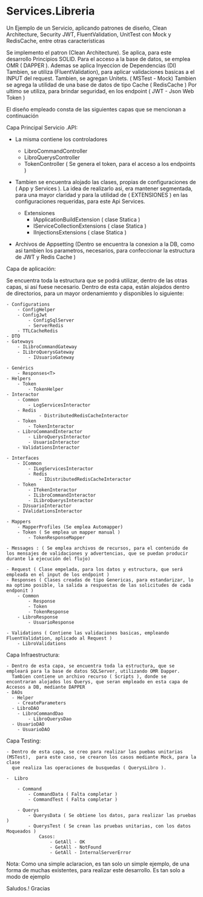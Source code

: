 # Services.Libreria
Un Ejemplo de un Servicio, aplicando patrones de diseño, Clean Architecture, Security JWT, FluentValidation, UnitTest con Mock y RedisCache, entre otras características

Se implemento el patron (Clean Architecture). Se aplica, para este desarrollo Principios SOLID.
Para el acceso a la base de datos, se emplea OMR ( DAPPER ). Ademas se aplica Inyeccion de Dependencias (DI) 
Tambien, se utiliza (FluentValidation), para aplicar validaciones basicas a el INPUT del request.
Tambien, se agregan Unitets. ( MSTest - Mock)
Tambien se agrega la utilidad de una base de datos de tipo Cache ( RedisCache )
Por ultimo se utiliza, para brindar seguridad, en los endpoint ( JWT - Json Web Token )

El diseño empleado consta de las siguientes capas que se mencionan a continuación

Capa Principal Servicio .API:

- La misma contiene los controladores
  
  - LibroCommandController
  - LibroQuerysController
  - TokenController ( Se genera el token, para el acceso a los endpoints )
  
- Tambien se encuentra alojado las clases, propias de configuraciones de ( App y Services ). La idea de realizarlo asi, era mantener segmentada, 
  para una mayor claridad y para la utilidad de ( EXTENSIONES ) en las configuraciones requeridas, para este Api Services. 
  
  - Extensiones
	- IApplicationBuildExtension ( clase Statica )
	- IServiceCollectionExtensions ( clase Statica )
	- IInjectionsExtensions ( clase Statica )
	
- Archivos de Appsetting (Dentro se encuentra la conexion a la DB, como asi tambien los parametros, necesarios, para confeccionar la estructura de JWT y Redis Cache )

Capa de aplicación:

Se encuentra toda la estructura que se podrá utilizar, dentro de las otras capas, si así fuese necesario. Dentro de esta capa, están alojados dentro de directorios, para un mayor ordenamiemto y disponibles lo siguiente:

	- Configurations
 		- ConfigHelper
   		- ConfigJwt
     		- ConfigSqlServer
       		- ServerRedis
	 	- TTLCacheRedis
	- DTO
	- Gateways
 		- ILibroCommandGateway
   		- ILibroQuerysGateway
     		- IUsuarioGateway
       
	- Genérics	
 		- Responses<T>
	- Helpers
 		- Token
   			- TokenHelper
	- Interactor
		- Common
  			- LogServicesInteractor
  		- Redis
    			- DistributedRedisCacheInteractor
		- Token
  			- TokenInteractor
  		- LibroCommandInteractor
    		- LibroQuerysInteractor
      		- UsuarioInteractor
		- ValidationsInteractor
	
	- Interfaces
		- ICommon
  			- ILogServicesInteractor
     		- Redis
       			- IDistributedRedisCacheInteractor
		- Token
  			- ITokenInteractor
     		- ILibroCommandInteractor
       		- ILibroQuerysInteractor
	 	- IUsuarioInteractor
   		- IValidationsInteractor
	
	- Mappers 
		- MapperProfiles (Se emplea Automapper)
		- Token ( Se emplea un mapper manual )
  			- TokenResponseMapper
		
	- Messages : ( Se emplea archivos de recursos, para el contenido de los mensajes de validaciones y advertencias, que se puedan producir durante la ejecución del flujo)
	
	- Request ( Clase empelada, para los datos y estructura, que será empleada en el input de los endpoint )
	- Responses ( Clases creadas de tipo Genericas, para estandarizar, lo ma optimo posible, la salida a respuestas de las solicitudes de cada endponit )
 		- Common
   			- Response
      		- Token
			- TokenResponse
   		- LibroResponse
     		- UsuarioResponse
       
	- Validations ( Contiene las validaciones basicas, empleando FluentValidation, aplicado al Request )
 		- LibroValidations
		
Capa Infraestructura:

	- Dentro de esta capa, se encuentra toda la estructura, que se empleará para la base de datos SQLServer, utilizando OMR Dapper. 
	  Tambien contiene un archivo recurso ( Scripts ), donde se encontraran alojados los Querys, que seran empleado en esta capa de Accesos a DB, mediante DAPPER
	- DAOs
	  - Helper
   		- CreateParameters
	  - LibroDAO
   		- LibroCommandDao
     		- LibroQuerysDao
	  - UsuarioDAO
   		- UsuarioDAO
	  
Capa Testing:

	- Dentro de esta capa, se creo para realizar las puebas unitarias (MSTest),  para este caso, se crearon los casos mediante Mock, para la clase 
	  que realiza las operaciones de busquedas ( QuerysLibro ).
	  
	-  Libro
	
		- Command
			- CommandData ( Falta completar )
			- CommandTest ( Falta completar )
			
		- Querys
			- QuerysData ( Se obtiene los datos, para realizar las pruebas )
			- QuerysTest ( Se crean las pruebas unitarias, con los datos Moqueados )
				Casos:
					- GetAll - OK
					- GetAll - NotFound
					- GetAll - InternalServerError
			
Nota: Como una simple aclaracion, es tan solo un simple ejemplo, de una forma de muchas existentes, para realizar este desarrollo. Es tan solo a modo de ejemplo

Saludos.! Gracias
